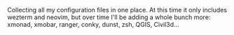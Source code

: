 Collecting all my configuration files in one place. At this time it only
includes wezterm and neovim, but over time I'll be adding a whole bunch
more: xmonad, xmobar, ranger, conky, dunst, zsh, QGIS, Civil3d...
